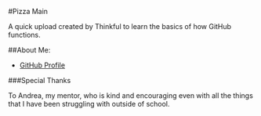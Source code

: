 #Pizza Main

A quick upload created by Thinkful to learn the basics of how GitHub functions. 

##About Me:

* [GitHub Profile](https://github.com/SannaVason)

###Special Thanks

To Andrea, my mentor, who is kind and encouraging even with all the things that I have been struggling with outside of school.
